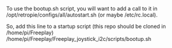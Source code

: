 To use the bootup.sh script, you will want to add a call to it in /opt/retropie/configs/all/autostart.sh (or maybe /etc/rc.local).

So, add this line to a startup script (this repo should be cloned in /home/pi/Freeplay)
/home/pi/Freeplay/Freeplay_joystick_i2c/scripts/bootup.sh
